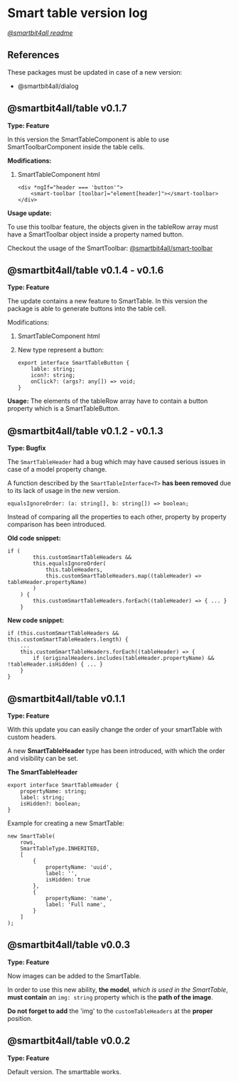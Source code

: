 # Smart table version log

[_@smartbit4all readme_](../../README.md)

## References

These packages must be updated in case of a new version:

- @smartbit4all/dialog

## @smartbit4all/table v0.1.7

**Type: Feature**

In this version the SmartTableComponent is able to use SmartToolbarComponent inside the table cells.

**Modifications:**

1.  SmartTableComponent html

        <div *ngIf="header === 'button'">
            <smart-toolbar [toolbar]="element[header]"></smart-toolbar>
        </div>

**Usage update:**

To use this toolbar feature, the objects given in the tableRow array must have a SmartToolbar object inside a property named button.

Checkout the usage of the SmartToolbar: [@smartbit4all/smart-toolbar](../smart-toolbar/versionLogs.md)

## @smartbit4all/table v0.1.4 - v0.1.6

**Type: Feature**

The update contains a new feature to SmartTable.
In this version the package is able to generate buttons into the table cell.

Modifications:

1.  SmartTableComponent html
2.  New type represent a button:

        export interface SmartTableButton {
            lable: string;
            icon?: string;
            onClick?: (args?: any[]) => void;
        }

**Usage:**
The elements of the tableRow array have to contain a button property which is a SmartTableButton.

## @smartbit4all/table v0.1.2 - v0.1.3

**Type: Bugfix**

The `SmartTableHeader` had a bug which may have caused serious issues in case of a model property change.

A function described by the `SmartTableInterface<T>` **has been removed** due to its lack of usage in the new version.

    equalsIgnoreOrder: (a: string[], b: string[]) => boolean;

Instead of comparing all the properties to each other, property by property comparison has been introduced.

**Old code snippet:**

    if (
            this.customSmartTableHeaders &&
            this.equalsIgnoreOrder(
                this.tableHeaders,
                this.customSmartTableHeaders.map((tableHeader) => tableHeader.propertyName)
            )
        ) {
            this.customSmartTableHeaders.forEach((tableHeader) => { ... }
        }

**New code snippet:**

    if (this.customSmartTableHeaders && this.customSmartTableHeaders.length) {
        ...
        this.customSmartTableHeaders.forEach((tableHeader) => {
            if (originalHeaders.includes(tableHeader.propertyName) && !tableHeader.isHidden) { ... }
        }
    }

## @smartbit4all/table v0.1.1

**Type: Feature**

With this update you can easily change the order of your smartTable with custom headers.

A new **SmartTableHeader** type has been introduced, with which the order and visibility can be set.

**The SmartTableHeader**

    export interface SmartTableHeader {
        propertyName: string;
        label: string;
        isHidden?: boolean;
    }

Example for creating a new SmartTable:

    new SmartTable(
        rows,
        SmartTableType.INHERITED,
        [
            {
                propertyName: 'uuid',
                label: '',
                isHidden: true
            },
            {
                propertyName: 'name',
                label: 'Full name',
            }
        ]
    );

## @smartbit4all/table v0.0.3

**Type: Feature**

Now images can be added to the SmartTable.

In order to use this new ability, **the model**, _which is used in the SmartTable_, **must contain** an `img: string` property which is the **path of the image**.

**Do not forget to add** the 'img' to the `customTableHeaders` at the **proper** position.

## @smartbit4all/table v0.0.2

**Type: Feature**

Default version. The smarttable works.
